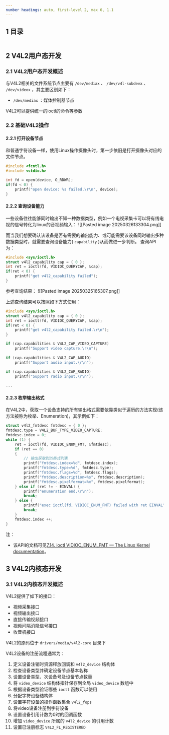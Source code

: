 ```yaml
---
number headings: auto, first-level 2, max 6, 1.1
---
```

## 1 目录

```toc
```

## 2 V4L2用户态开发

### 2.1 V4L2用户态开发概述

与V4L2相关的文件系统节点主要有 `/dev/mediax` 、 `/dev/v4l-subdevx` 、 `/dev/videox` ，其主要区别如下：
- `/dev/mediax` ：媒体控制器节点


V4L2可以提供统一的ioctl的命令等参数

### 2.2 基础V4L2操作

#### 2.2.1 打开设备节点

和普通字符设备一样，使用Linux操作摄像头时，第一步依旧是打开摄像头对应的文件节点。

```C
#include <fcntl.h>
#include <stdio.h>

int fd = open(device, O_RDWR);  
if(fd < 0) {  
    printf("open device: %s failed.\r\n", device);  
}
```

#### 2.2.2 查询设备能力

一些设备往往能够同时输出不知一种数据类型，例如一个电视采集卡可以将有线电视的信号转化为linux的音视频输入：
	![[Pasted image 20250326133304.png]]

而当我们想要确认该设备是否有需要的输出能力、或可能需要该设备同时输出多种数据类型时，就需要查询设备能力( `capability` )从而做进一步判断。
查询API为：

```C
#include <sys/ioctl.h>
struct v4l2_capability cap = { 0 };  
int ret = ioctl(fd, VIDIOC_QUERYCAP, &cap);  
if(ret < 0) {  
    printf("get v4l2_capability failed");  
}
```

参考查询结果：
	![[Pasted image 20250325165307.png]]

上述查询结果可以按照如下方式使用：

```C
#include <sys/ioctl.h>
struct v4l2_capability cap = { 0 };  
int ret = ioctl(fd, VIDIOC_QUERYCAP, &cap);  
if(ret < 0) {  
    printf("get v4l2_capability failed.\r\n");  
}

if (cap.capabilities & V4L2_CAP_VIDEO_CAPTURE)  
    printf("Support video capture.\r\n");  
  
if (cap.capabilities & V4L2_CAP_AUDIO)  
    printf("Support audio input.\r\n");  
  
if (cap.capabilities & V4L2_CAP_RADIO)  
    printf("Support radio input.\r\n");

...
```

#### 2.2.3 枚举输出格式

在V4L2中，获取一个设备支持的所有输出格式需要依靠类似于遍历的方法实现(该方法被称为枚举、Enumeration)，其示例如下：

```C
struct v4l2_fmtdesc fmtdesc = { 0 };  
fmtdesc.type = V4L2_BUF_TYPE_VIDEO_CAPTURE;  
fmtdesc.index = 0;  
while (1) {  
    ret = ioctl(fd, VIDIOC_ENUM_FMT, &fmtdesc);  
    if (ret == 0)  
    {  
        // 输出获取到的格式列表  
        printf("fmtdesc.index=%d", fmtdesc.index);  
        printf("fmtdesc.type=%d", fmtdesc.type);  
        printf("fmtdesc.flags=%d", fmtdesc.flags);  
        printf("fmtdesc.description=%s", fmtdesc.description);  
        printf("fmtdesc.pixelformat=%x", fmtdesc.pixelformat);  
    } else if (ret != - EINVAL) {  
        printf("enumeration end.\r\n");  
        break;  
    } else {  
        printf("exec ioctl(fd, VIDIOC_ENUM_FMT) failed with ret EINVAL");  
        break;  
    }  
    fmtdesc.index ++;  
}
```

注：
- 该API的文档可见[7.14. ioctl VIDIOC_ENUM_FMT — The Linux Kernel documentation](https://www.kernel.org/doc/html/latest/userspace-api/media/v4l/vidioc-enum-fmt.html)。



## 3 V4L2内核态开发

### 3.1 V4L2内核态开发概述








V4L2提供了如下的接口：
- 视频采集接口
- 视频输出接口
- 直接传输视频接口
- 视频间隔消隐信号接口
- 收音机接口

V4L2的原码位于 `drivers/media/v4l2-core` 目录下



V4L2设备的注册流程通常为：
1. 定义设备注销时资源释放回调和 `v4l2_device` 结构体
2. 检查设备类型并确定设备节点基本名称
3. 设置设备类型、次设备号及设备节点数量
4. 将 `video_device` 结构体指针保存到全局 `video_device` 数组中
5. 根据设备类型验证哪些 `ioctl` 函数可以使用
6. 分配字符设备结构体
7. 设置字符设备的操作函数集合 `v4l2_fops`
8. 将video设备注册到字符设备
9. 设置设备引用计数为0时的回调函数
10. 增加 `video_device` 所属的 `v4l2_device` 的引用计数
11. 设置已注册标志 `V4L2_FL_REGISTERED`

